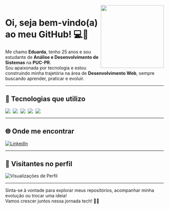 <img src="https://i.pinimg.com/originals/18/26/61/1826616db563a7e25fd679b5182d5cd7.gif" width="200" align="right" />

# Oi, seja bem-vindo(a) ao meu GitHub! 💻🌸

Me chamo **Eduarda**, tenho 25 anos e sou estudante de **Análise e Desenvolvimento de Sistemas** na **PUC-PR**.  
Sou apaixonada por tecnologia e estou construindo minha trajetória na área de **Desenvolvimento Web**, sempre buscando aprender, praticar e evoluir.

---

## 🚀 Tecnologias que utilizo

<div style="display: flex; flex-wrap: wrap; gap: 8px;">
  <img src="https://img.shields.io/badge/HTML5-E34F26?style=for-the-badge&logo=html5&logoColor=white" />
  <img src="https://img.shields.io/badge/CSS3-1572B6?style=for-the-badge&logo=css3&logoColor=white" />
  <img src="https://img.shields.io/badge/JavaScript-F7DF1E?style=for-the-badge&logo=javascript&logoColor=black" />
  <img src="https://img.shields.io/badge/React-61DAFB?style=for-the-badge&logo=react&logoColor=black" />
  <img src="https://img.shields.io/badge/Python-3776AB?style=for-the-badge&logo=python&logoColor=white" />
</div>

---

## 🌐 Onde me encontrar

[![LinkedIn](https://img.shields.io/badge/-LinkedIn-0A66C2?style=for-the-badge&logo=linkedin&logoColor=white)](https://www.linkedin.com/in/eduardavicini)

---

## 👀 Visitantes no perfil

![Visualizações de Perfil](https://komarev.com/ghpvc/?username=eduardavicini&style=flat-square&color=ff69b4)

---

Sinta-se à vontade para explorar meus repositórios, acompanhar minha evolução ou trocar uma ideia!  
Vamos crescer juntos nessa jornada tech! 🚀✨





